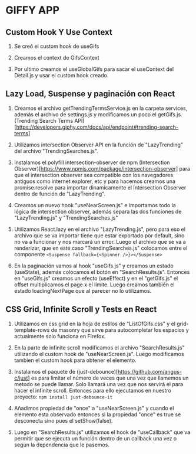 # GIFFY APP

## Custom Hook Y Use Context

1. Se creó el custom hook de useGifs

2. Creamos el context de GifsContext

3. Por ultimo creamos el useGlobalGifs para sacar el useContext del Detail.js y usar el custom hook creado.

## Lazy Load, Suspense y paginación con React

1. Creamos el archivo getTrendingTermsService.js en la carpeta services, además el archivo de settings.js y modificamos un poco el getGifs.js. (Trending Search Terms API) [https://developers.giphy.com/docs/api/endpoint#trending-search-terms]

2. Utilizamos intersection Observer API en la función de "LazyTrending" del archivo "TrendingSearches.js".

3. Instalamos el polyfill intersection-observer de npm (Intersection Observer)[https://www.npmjs.com/package/intersection-observer] para que el intersection observer sea compatible con los navegadores antiguos como internet explorer, etc y para hacemos creamos una promise.resolve para importar dinamicamente el Intersection Observer dentro de función de "LazyTrending".

4. Creamos un nuevo hook "useNearScreen.js" e importamos todo la lógica de intersection observer, además separa las dos funciones de "LazyTrending.js" y "TrendingSearches.js"

5. Utilizamos React.lazy en el archivo "LazyTrending.js", pero para eso el archivo que se va importar tiene que estar exportado por default, sino no va a funcionar y nos marcará un error. Luego el archivo que se va a renderizar, que en este caso "TrendingSearches.js" colocamos entre el componente `<Suspense fallback={<Spinner />}></Suspense>`

6. En la paginación vamos al hook "useGifs.js" y creamos un estado (useState), además colocamos el botón en "SearchResults.js". Entonces en "useGifs.js" creamos un efecto (useEffect) y en el "getGifs.js" el offset multiplicamos el page x el límite. Luego creamos también el estado loadingNextPage que al parecer no lo utilizamos.

## CSS Grid, Infinite Scroll y Tests en React

1. Utilizamos en css grid en la hoja de estilos de "ListOfGifs.css" y el grid-template-rows de masonry que sirve para autocompletar los espacios y actualmente solo funciona en Firefox.

2. En la parte de infinite scroll modificamos el archivo "SearchResults.js" utilizando el custom hook de "useNearScreen.js". Luego modificamos tambien el custom hook para obtener el elemento.

3. Instalamos el paquete de (just-debounce)[https://github.com/angus-c/just] es para limitar el número de veces que una vez que llamemos un metodo se puede llamar. Solo llamará una vez que nos servirá el para hacer el infinite scroll. Entonces para ello ejecutamos en nuestro proyecto: `npm install just-debounce-it`

4. Añadimos propiedad de "once" a "useNearScreen.js" y cuando el elemento esta observado entonces si la propiedad "once" es true se desconecta sino pues el setShow(false).

5. Luego en "SearchResults.js" utilizamos el hook de "useCallback" que va permitir que se ejecuta un función dentro de un callback una vez o según la dependencia que le pasemos.
